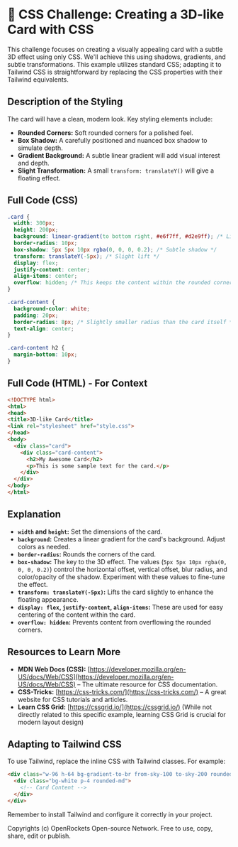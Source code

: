 # 🐞 CSS Challenge:  Creating a 3D-like Card with CSS


This challenge focuses on creating a visually appealing card with a subtle 3D effect using only CSS.  We'll achieve this using shadows, gradients, and subtle transformations.  This example utilizes standard CSS; adapting it to Tailwind CSS is straightforward by replacing the CSS properties with their Tailwind equivalents.


## Description of the Styling

The card will have a clean, modern look. Key styling elements include:

* **Rounded Corners:**  Soft rounded corners for a polished feel.
* **Box Shadow:**  A carefully positioned and nuanced box shadow to simulate depth.
* **Gradient Background:** A subtle linear gradient will add visual interest and depth.
* **Slight Transformation:** A small `transform: translateY()` will give a floating effect.


## Full Code (CSS)

```css
.card {
  width: 300px;
  height: 200px;
  background: linear-gradient(to bottom right, #e6f7ff, #d2e9ff); /* Light blue gradient */
  border-radius: 10px;
  box-shadow: 5px 5px 10px rgba(0, 0, 0, 0.2); /* Subtle shadow */
  transform: translateY(-5px); /* Slight lift */
  display: flex;
  justify-content: center;
  align-items: center;
  overflow: hidden; /* This keeps the content within the rounded corners */
}

.card-content {
  background-color: white;
  padding: 20px;
  border-radius: 8px; /* Slightly smaller radius than the card itself */
  text-align: center;
}

.card-content h2 {
  margin-bottom: 10px;
}
```

## Full Code (HTML) - For Context

```html
<!DOCTYPE html>
<html>
<head>
<title>3D-like Card</title>
<link rel="stylesheet" href="style.css">
</head>
<body>
  <div class="card">
    <div class="card-content">
      <h2>My Awesome Card</h2>
      <p>This is some sample text for the card.</p>
    </div>
  </div>
</body>
</html>
```


## Explanation

* **`width` and `height`:** Set the dimensions of the card.
* **`background`:** Creates a linear gradient for the card's background. Adjust colors as needed.
* **`border-radius`:** Rounds the corners of the card.
* **`box-shadow`:**  The key to the 3D effect.  The values (`5px 5px 10px rgba(0, 0, 0, 0.2)`) control the horizontal offset, vertical offset, blur radius, and color/opacity of the shadow. Experiment with these values to fine-tune the effect.
* **`transform: translateY(-5px)`:**  Lifts the card slightly to enhance the floating appearance.
* **`display: flex`, `justify-content`, `align-items`:** These are used for easy centering of the content within the card.
* **`overflow: hidden`:** Prevents content from overflowing the rounded corners.


##  Resources to Learn More

* **MDN Web Docs (CSS):** [https://developer.mozilla.org/en-US/docs/Web/CSS](https://developer.mozilla.org/en-US/docs/Web/CSS) – The ultimate resource for CSS documentation.
* **CSS-Tricks:** [https://css-tricks.com/](https://css-tricks.com/) – A great website for CSS tutorials and articles.
* **Learn CSS Grid:** [https://cssgrid.io/](https://cssgrid.io/)  (While not directly related to this specific example, learning CSS Grid is crucial for modern layout design)


## Adapting to Tailwind CSS

To use Tailwind, replace the inline CSS with Tailwind classes.  For example:

```html
<div class="w-96 h-64 bg-gradient-to-br from-sky-100 to-sky-200 rounded-lg shadow-lg translate-y-[-5px] flex justify-center items-center">
  <div class="bg-white p-4 rounded-md">
    <!-- Card Content -->
  </div>
</div>
```

Remember to install Tailwind and configure it correctly in your project.


Copyrights (c) OpenRockets Open-source Network. Free to use, copy, share, edit or publish.

